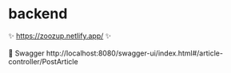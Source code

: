 # backend

✨ https://zoozup.netlify.app/ ✨ 
<br><br>
📝 Swagger
http://localhost:8080/swagger-ui/index.html#/article-controller/PostArticle
